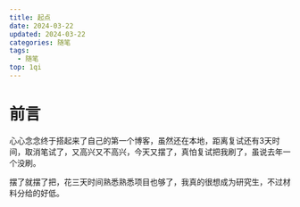 ```yaml
---
title: 起点
date: 2024-03-22
updated: 2024-03-22
categories: 随笔
tags:
  - 随笔
top: 1qi
---
```




# 前言

心心念念终于搭起来了自己的第一个博客，虽然还在本地，距离复试还有3天时间，取消笔试了，又高兴又不高兴，今天又摆了，真怕复试把我刷了，虽说去年一个没刷。

摆了就摆了把，花三天时间熟悉熟悉项目也够了，我真的很想成为研究生，不过材料分给的好低。
